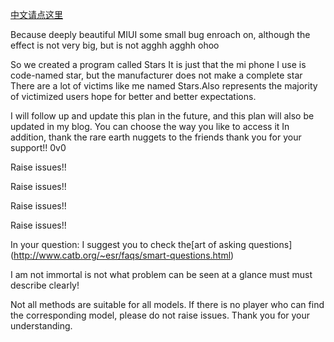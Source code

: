 [中文请点这里](https://github.com/fuzipei/bugstars/blob/main/README.md)

Because deeply beautiful MIUI some small bug enroach on, although the effect is not very big, but is not agghh agghh ohoo

So we created a program called Stars
It is just that the mi phone I use is code-named star, but the manufacturer does not make a complete star
There are a lot of victims like me named Stars.Also represents the majority of victimized users hope for better and better expectations.

I will follow up and update this plan in the future, and this plan will also be updated in my blog. You can choose the way you like to access it
In addition, thank the rare earth nuggets to the friends thank you for your support!! 0v0

Raise issues!!

Raise issues!!

Raise issues!!

Raise issues!!

In your question: I suggest you to check the[art of asking questions] (http://www.catb.org/~esr/faqs/smart-questions.html)

I am not immortal is not what problem can be seen at a glance must must describe clearly!

Not all methods are suitable for all models. If there is no player who can find the corresponding model, please do not raise issues. Thank you for your understanding.
